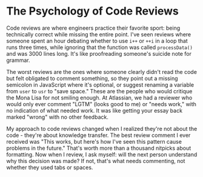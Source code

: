 ---
---
# The Psychology of Code Reviews

Code reviews are where engineers practice their favorite sport: being technically correct while missing the entire point. I've seen reviews where someone spent an hour debating whether to use `i++` or `++i` in a loop that runs three times, while ignoring that the function was called `processData()` and was 3000 lines long. It's like proofreading someone's suicide note for grammar.

The worst reviews are the ones where someone clearly didn't read the code but felt obligated to comment something, so they point out a missing semicolon in JavaScript where it's optional, or suggest renaming a variable from `user` to `usr` to "save space." These are the people who would critique the Mona Lisa for not smiling enough. At Atlassian, we had a reviewer who would only ever comment "LGTM" (looks good to me) or "needs work," with no indication of what needed work. It was like getting your essay back marked "wrong" with no other feedback.

My approach to code reviews changed when I realized they're not about the code - they're about knowledge transfer. The best review comment I ever received was "This works, but here's how I've seen this pattern cause problems in the future." That's worth more than a thousand nitpicks about formatting. Now when I review, I ask myself: will the next person understand why this decision was made? If not, that's what needs commenting, not whether they used tabs or spaces.

